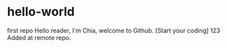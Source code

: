 # hello-world
first repo
Hello reader, I'm Chia, welcome to Github.
[Start your coding] 123
Added at remote repo.
